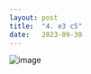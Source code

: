 ```yaml
---
layout: post
title:  "4. e3 c5"
date:   2023-09-30
---
```


![image]({{site.url}}/assets/meetup_photos/2023-09-30.jpg)
